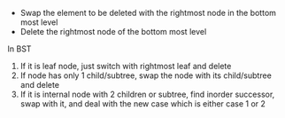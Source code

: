 - Swap the element to be deleted with the rightmost node in the bottom most level
- Delete the rightmost node of the bottom most level

In BST
1. If it is leaf node, just switch with rightmost leaf and delete
2. If node has only 1 child/subtree, swap the node with its child/subtree and delete
3. If it is internal node with 2 children or subtree, find inorder successor, swap with it, and deal with the new case which is either case 1 or 2


